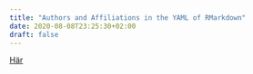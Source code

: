 ```yaml
---
title: "Authors and Affiliations in the YAML of RMarkdown"
date: 2020-08-08T23:25:30+02:00
draft: false 
---
```


[Här](https://stackoverflow.com/questions/52918716/authors-and-affiliations-in-the-yaml-of-rmarkdown)
